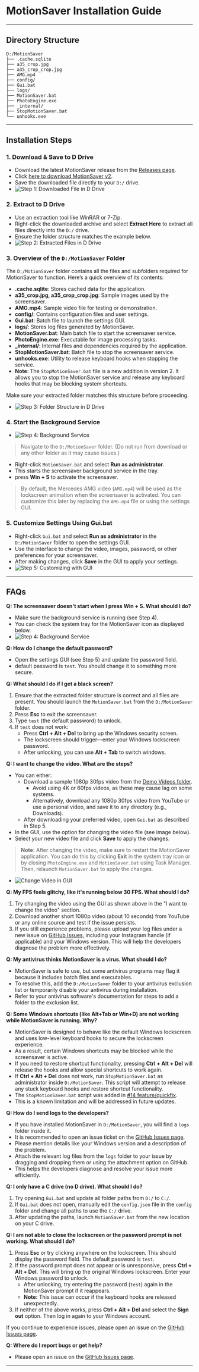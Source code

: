 # MotionSaver Installation Guide
---

## Directory Structure

```
D:/MotionSaver
├── .cache.sqlite
├── a35_crop.jpg
├── a35_crop_crop.jpg
├── AMG.mp4
├── config/
├── Gui.bat
├── logs/
├── MotionSaver.bat
├── PhotoEngine.exe
├── _internal/
├── StopMotionSaver.bat
└── unhooks.exe

```

---

## Installation Steps

### 1. Download & Save to D Drive
- Download the latest MotionSaver release from the [Releases page](https://github.com/chinmay-sawant/MotionSaver/releases).
- Click [here to download MotionSaver v2](https://github.com/chinmay-sawant/MotionSaver/releases/download/V2/MotionSaver_V2.zip).
- Save the downloaded file directly to your `D:/` drive.
- ![Step 1: Downloaded File in D Drive](https://github.com/chinmay-sawant/MotionSaver/raw/master/Installation/step1.png)

### 2. Extract to D Drive
- Use an extraction tool like WinRAR or 7-Zip.
- Right-click the downloaded archive and select **Extract Here** to extract all files directly into the `D:/` drive.
- Ensure the folder structure matches the example below.
- ![Step 2: Extracted Files in D Drive](https://github.com/chinmay-sawant/MotionSaver/raw/master/Installation/step2.png)

### 3. Overview of the `D:/MotionSaver` Folder

The `D:/MotionSaver` folder contains all the files and subfolders required for MotionSaver to function. Here’s a quick overview of its contents:

- **.cache.sqlite**: Stores cached data for the application.
- **a35_crop.jpg, a35_crop_crop.jpg**: Sample images used by the screensaver.
- **AMG.mp4**: Sample video file for testing or demonstration.
- **config/**: Contains configuration files and user settings.
- **Gui.bat**: Batch file to launch the settings GUI.
- **logs/**: Stores log files generated by MotionSaver.
- **MotionSaver.bat**: Main batch file to start the screensaver service.
- **PhotoEngine.exe**: Executable for image processing tasks.
- **_internal/**: Internal files and dependencies required by the application.
- **StopMotionSaver.bat**: Batch file to stop the screensaver service.
- **unhooks.exe**: Utility to release keyboard hooks when stopping the service.
- **Note**: The `StopMotionSaver.bat` file is a new addition in version 2. It allows you to stop the MotionSaver service and release any keyboard hooks that may be blocking system shortcuts.

Make sure your extracted folder matches this structure before proceeding.
- ![Step 3: Folder Structure in D Drive](https://github.com/chinmay-sawant/MotionSaver/raw/master/Installation/step3.png)


### 4. Start the Background Service
- ![Step 4: Background Service](https://github.com/chinmay-sawant/MotionSaver/raw/master/Installation/step4.png)

> Navigate to the `D:/MotionSaver` folder. (Do not run from download or any other folder as it may cause issues.)

- Right-click `MotionSaver.bat` and select **Run as administrator**.
- This starts the screensaver background service in the tray. 
- press **Win + S** to activate the screensaver.


> By default, the Mercedes AMG video (`AMG.mp4`) will be used as the lockscreen animation when the screensaver is activated.
> You can customize this later by replacing the `AMG.mp4` file or using the settings GUI.

### 5. Customize Settings Using Gui.bat 
- Right-click `Gui.bat` and select **Run as administrator** in the `D:/MotionSaver` folder to open the settings GUI.
- Use the interface to change the video, images, password, or other preferences for your screensaver.
- After making changes, click **Save** in the GUI to apply your settings.
- ![Step 5: Customizing with GUI](https://github.com/chinmay-sawant/MotionSaver/raw/master/Installation/step5.png)

---

## FAQs

**Q: The screensaver doesn't start when I press Win + S. What should I do?**
- Make sure the background service is running (see Step 4).
- You can check the system tray for the MotionSaver icon as displayed below.
- ![Step 4: Background Service](https://github.com/chinmay-sawant/MotionSaver/raw/master/Installation/system_tray.png)

**Q: How do I change the default password?**
- Open the settings GUI (see Step 5) and update the password field.
- default password is `test`. You should change it to something more secure.

**Q: What should I do if I get a black screen?**
1. Ensure that the extracted folder structure is correct and all files are present. You should launch the `MotionSaver.bat` from the `D:/MotionSaver` folder.
2. Press **Esc** to exit the screensaver.
3. Type `test` (the default password) to unlock.
4. If `test` does not work:
    - Press **Ctrl + Alt + Del** to bring up the Windows security screen.
    - The lockscreen should trigger—enter your Windows lockscreen password.
    - After unlocking, you can use **Alt + Tab** to switch windows.

**Q: I want to change the video. What are the steps?**
- You can either:
    - Download a sample 1080p 30fps video from the [Demo Videos folder](https://github.com/chinmay-sawant/MotionSaver/tree/master/Demo_Videos).
        - Avoid using 4K or 60fps videos, as these may cause lag on some systems.
        - Alternatively, download any 1080p 30fps video from YouTube or use a personal video, and save it to any directory (e.g., Downloads).
    - After downloading your preferred video, open `Gui.bat` as described in Step 5.
- In the GUI, use the option for changing the video file (see image below).
- Select your new video file and click **Save** to apply the changes.
> **Note:** After changing the video, make sure to restart the MotionSaver application. You can do this by clicking **Exit** in the system tray icon or by closing `PhotoEngine.exe` and `MotionSaver.bat` using Task Manager. Then, relaunch `MotionSaver.bat` to apply the changes.
- ![Change Video in GUI](https://github.com/chinmay-sawant/MotionSaver/raw/master/Installation/change_video.png)

**Q: My FPS feels glitchy, like it's running below 30 FPS. What should I do?**
1. Try changing the video using the GUI as shown above in the "I want to change the video" section.
2. Download another short 1080p video (about 10 seconds) from YouTube or any online source and test if the issue persists.
3. If you still experience problems, please upload your log files under a new issue on [GitHub Issues](https://github.com/chinmay-sawant/MotionSaver/issues), including your Instagram handle (if applicable) and your Windows version. This will help the developers diagnose the problem more effectively.

**Q: My antivirus thinks MotionSaver is a virus. What should I do?**
- MotionSaver is safe to use, but some antivirus programs may flag it because it includes batch files and executables.
- To resolve this, add the `D:/MotionSaver` folder to your antivirus exclusion list or temporarily disable your antivirus during installation.
- Refer to your antivirus software's documentation for steps to add a folder to the exclusion list.

**Q: Some Windows shortcuts (like Alt+Tab or Win+D) are not working while MotionSaver is running. Why?**
- MotionSaver is designed to behave like the default Windows lockscreen and uses low-level keyboard hooks to secure the lockscreen experience.
- As a result, certain Windows shortcuts may be blocked while the screensaver is active.
- If you need to restore shortcut functionality, pressing **Ctrl + Alt + Del** will release the hooks and allow special shortcuts to work again.
- If **Ctrl + Alt + Del** does not work, run `StopMotionSaver.bat` as administrator inside `D:/MotionSaver`. This script will attempt to release any stuck keyboard hooks and restore shortcut functionality.  
- The `StopMotionSaver.bat` script was added in [#14 feature/quickfix](https://github.com/chinmay-sawant/MotionSaver/pull/14).
- This is a known limitation and will be addressed in future updates.

**Q: How do I send logs to the developers?**
- If you have installed MotionSaver in `D:/MotionSaver`, you will find a `logs` folder inside it.
- It is recommended to open an issue ticket on the [GitHub Issues page](https://github.com/chinmay-sawant/MotionSaver/issues).
- Please mention details like your Windows version and a description of the problem.
- Attach the relevant log files from the `logs` folder to your issue by dragging and dropping them or using the attachment option on GitHub.
- This helps the developers diagnose and resolve your issue more efficiently.

**Q: I only have a C drive (no D drive). What should I do?**
1. Try opening `Gui.bat` and update all folder paths from `D:/` to `C:/`.
2. If `Gui.bat` does not open, manually edit the `config.json` file in the `config` folder and change all paths to use the `C:/` drive.
3. After updating the paths, launch `MotionSaver.bat` from the new location on your C drive.


**Q: I am not able to close the lockscreen or the password prompt is not working. What should I do?**

1. Press **Esc** or try clicking anywhere on the lockscreen. This should display the password field. The default password is `test`.
2. If the password prompt does not appear or is unresponsive, press **Ctrl + Alt + Del**. This will bring up the original Windows lockscreen. Enter your Windows password to unlock.
    - After unlocking, try entering the password (`test`) again in the MotionSaver prompt if it reappears.
    - **Note:** This issue can occur if the keyboard hooks are released unexpectedly.
3. If neither of the above works, press **Ctrl + Alt + Del** and select the **Sign out** option. Then log in again to your Windows account.

If you continue to experience issues, please open an issue on the [GitHub Issues page](https://github.com/chinmay-sawant/MotionSaver/issues).

**Q: Where do I report bugs or get help?**
- Please open an issue on the [GitHub Issues page](https://github.com/chinmay-sawant/MotionSaver/issues).


---
